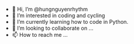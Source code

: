 - 👋 Hi, I’m @hungnguyenrhythm
- 👀 I’m interested in coding and cycling
- 🌱 I’m currently learning how to code in Python.
- 💞️ I’m looking to collaborate on ...
- 📫 How to reach me ...

<!---
hungnguyenrhythm/hungnguyenrhythm is a ✨ special ✨ repository because its `README.md` (this file) appears on your GitHub profile.
You can click the Preview link to take a look at your changes.
--->
